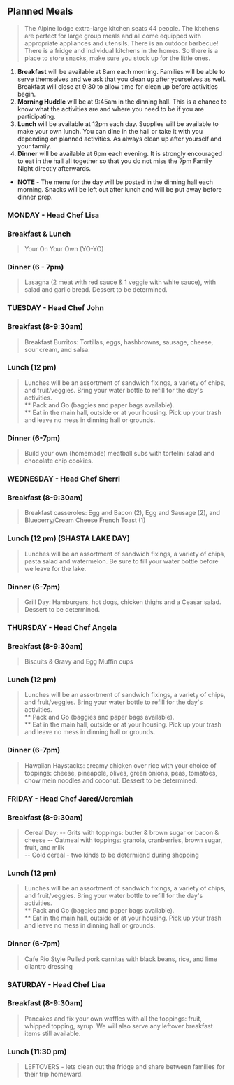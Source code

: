 ## Planned Meals
> The Alpine lodge extra-large kitchen seats 44 people.  The kitchens are perfect for large group meals and all come equipped with appropriate appliances and utensils. There is an outdoor barbecue!  There is a fridge and individual kitchens in the homes.   So there is a place to store snacks, make sure you stock up for the little ones.

1. **Breakfast** will be available at 8am each morning. Families will be able to serve themselves and we ask that you clean up after yourselves as well. Breakfast will close at 9:30 to allow time for clean up before activities begin.
2.  **Morning Huddle** will be at 9:45am in the dinning hall.  This is a chance to know what the activities are and where you need to be if you are participating.
3.  **Lunch** will be available at 12pm each day.  Supplies will be available to make your own lunch.  You can dine in the hall or take it with you depending on planned activities.  As always clean up after yourself and your family.  
4.  **Dinner** will be available at 6pm each evening. It is strongly encouraged to eat in the hall all together so that you do not miss the 7pm Family Night directly afterwards.
- **NOTE** - The menu for the day will be posted in the dinning hall each morning. Snacks will be left out after lunch and will be put away before dinner prep.
    
### MONDAY - Head Chef Lisa 
### Breakfast & Lunch
> Your On Your Own (YO-YO)

### Dinner (6 - 7pm)
> Lasagna (2 meat with red sauce & 1 veggie with white sauce), with salad and garlic bread. Dessert to be determined.

### TUESDAY - Head Chef John
### Breakfast (8-9:30am)
> Breakfast Burritos: Tortillas, eggs, hashbrowns, sausage, cheese, sour cream, and salsa.

### Lunch (12 pm)
> Lunches will be an assortment of sandwich fixings, a variety of chips, and fruit/veggies.  Bring your water bottle to refill for the day's activities.  
>  ** Pack and Go (baggies and paper bags available).  
>  ** Eat in the main hall, outside or at your housing. Pick up your trash and leave no mess in dinning hall or grounds. 

### Dinner (6-7pm)
> Build your own (homemade) meatball subs with tortelini salad and chocolate chip cookies.

### WEDNESDAY - Head Chef Sherri
### Breakfast (8-9:30am)
> Breakfast casseroles: Egg and Bacon (2), Egg and Sausage (2), and Blueberry/Cream Cheese French Toast (1)

### Lunch (12 pm) (SHASTA LAKE DAY)
> Lunches will be an assortment of sandwich fixings, a variety of chips, pasta salad and watermelon.  Be sure to fill your water bottle before we leave for the lake.    

### Dinner (6-7pm)
> Grill Day: Hamburgers, hot dogs, chicken thighs and a Ceasar salad. Dessert to be determined.

### THURSDAY - Head Chef Angela
### Breakfast (8-9:30am)
> Biscuits & Gravy and Egg Muffin cups

### Lunch (12 pm)
> Lunches will be an assortment of sandwich fixings, a variety of chips, and fruit/veggies.  Bring your water bottle to refill for the day's activities.  
>  ** Pack and Go (baggies and paper bags available).  
>  ** Eat in the main hall, outside or at your housing. Pick up your trash and leave no mess in dinning hall or grounds. 

### Dinner (6-7pm)
> Hawaiian Haystacks: creamy chicken over rice with your choice of toppings: cheese, pineapple, olives, green onions, peas, tomatoes, chow mein noodles and coconut. Dessert to be determined.

### FRIDAY - Head Chef Jared/Jeremiah
### Breakfast (8-9:30am)
> Cereal Day:
>   -- Grits with toppings: butter & brown sugar or bacon & cheese
>   -- Oatmeal with toppings: granola, cranberries, brown sugar, fruit, and milk  
>   -- Cold cereal - two kinds to be determiend during shopping

### Lunch (12 pm)
> Lunches will be an assortment of sandwich fixings, a variety of chips, and fruit/veggies.  Bring your water bottle to refill for the day's activities.  
>  ** Pack and Go (baggies and paper bags available).  
>  ** Eat in the main hall, outside or at your housing. Pick up your trash and leave no mess in dinning hall or grounds. 

### Dinner (6-7pm)
> Cafe Rio Style Pulled pork carnitas with black beans, rice, and lime cilantro dressing

### SATURDAY - Head Chef Lisa 
### Breakfast (8-9:30am)
> Pancakes and fix your own waffles with all the toppings: fruit, whipped topping, syrup.  We will also serve any leftover breakfast items still available. 
### Lunch (11:30 pm)
> LEFTOVERS - lets clean out the fridge and share between families for their trip homeward. 
